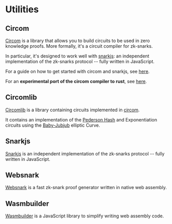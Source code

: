 # Utilities

## Circom

[Circom](https://github.com/iden3/circom) is a library that allows you to build circuits to be used in zero knowledge proofs. More formally, it's a circuit compiler for zk-snarks.

In particular, it's designed to work well with [snarkjs](https://github.com/iden3/snarkjs): an independent implementation of the zk-snarks protocol -- fully written in JavaScript.

For a guide on how to get started with circom and snarkjs, see [here](../../guides/circom-and-snarkjs.md).

For an **experimental port of the circom compiler to rust**, see [here](https://github.com/iden3/rust-circom-experimental).

## Circomlib

[Circomlib](https://github.com/iden3/circomlib) is a library containing circuits implemented in [circom](https://github.com/iden3/circom).

It contains an implementation of the [Pederson Hash](https://github.com/iden3/iden3-docs/blob/master/source/iden3_repos/research/publications/zkproof-standards-workshop-2/pedersen-hash/pedersen.rst) and Exponentiation circuits using the [Baby-Jubjub](https://github.com/iden3/iden3-docs/blob/master/source/iden3_repos/research/publications/zkproof-standards-workshop-2/baby-jubjub/baby-jubjub.rst) elliptic Curve.

## Snarkjs

[Snarkjs](https://github.com/iden3/snarkjs) is an independent implementation of the zk-snarks protocol -- fully written in JavaScript.

## Websnark

[Websnark](https://github.com/iden3/websnark) is a fast zk-snark proof generator written in native web assembly.

## Wasmbuilder

[Wasmbuilder](https://github.com/iden3/wasmbuilder) is a JavaScript library to simplify writing web assembly code.



